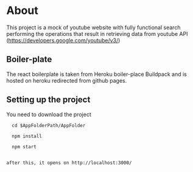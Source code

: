 # About
  This project is a mock of youtube website with fully functional search performing the operations that result in retrieving data from youtube API (https://developers.google.com/youtube/v3/)

## Boiler-plate
  The react boilerplate is taken from Heroku boiler-place Buildpack and is hosted on heroku redirected from github pages.

## Setting up the project

  You need to download the project

      cd $AppFolderPath/AppFolder

      npm install

      npm start


    after this, it opens on http://localhost:3000/
